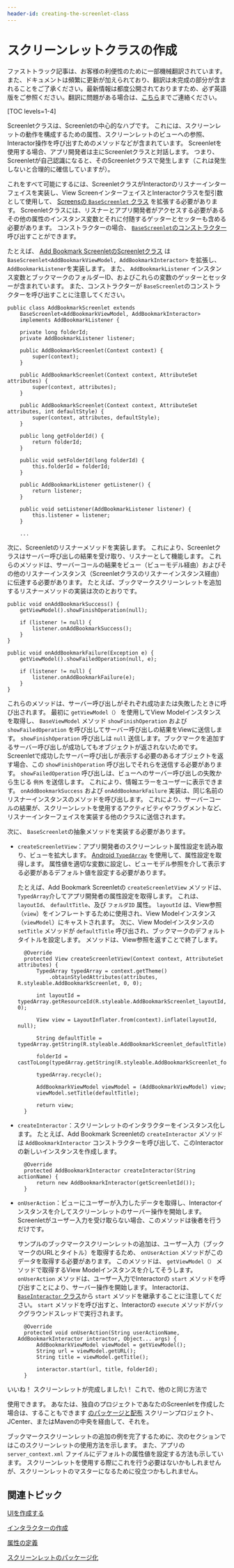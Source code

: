 ```yaml
---
header-id: creating-the-screenlet-class
---
```


# スクリーンレットクラスの作成

<p class="alert alert-info"><span class="wysiwyg-color-blue120">ファストトラック記事は、お客様の利便性のために一部機械翻訳されています。また、ドキュメントは頻繁に更新が加えられており、翻訳は未完成の部分が含まれることをご了承ください。最新情報は都度公開されておりますため、必ず英語版をご参照ください。翻訳に問題がある場合は、<a href="mailto:support-content-jp@liferay.com">こちら</a>までご連絡ください。</span></p>

[TOC levels=1-4]

Screenletクラスは、Screenletの中心的なハブです。 これには、スクリーンレットの動作を構成するための属性、スクリーンレットのビューへの参照、Interactor操作を呼び出すためのメソッドなどが含まれています。 Screenletを使用する場合、アプリ開発者は主にScreenletクラスと対話します。 つまり、Screenletが自己認識になると、そのScreenletクラスで発生します（これは発生しないと合理的に確信していますが）。

これをすべて可能にするには、ScreenletクラスがInteractorのリスナーインターフェイスを実装し、View ScreenインターフェイスとInteractorクラスを型引数として使用して、 [Screensの `BaseScreenlet` クラス](https://github.com/liferay/liferay-screens/blob/master/android/library/src/main/java/com/liferay/mobile/screens/base/BaseScreenlet.java) を拡張する必要があります。 Screenletクラスには、リスナーとアプリ開発者がアクセスする必要があるその他の属性のインスタンス変数とそれに付随するゲッターとセッターも含める必要があります。 コンストラクターの場合、 [`BaseScreenlet`のコンストラクター](https://github.com/liferay/liferay-screens/blob/master/android/library/src/main/java/com/liferay/mobile/screens/base/BaseScreenlet.java#L45-L61)呼び出すことができます。

たとえば、 [Add Bookmark ScreenletのScreenletクラス](https://github.com/liferay/liferay-screens/blob/master/android/samples/addbookmarkscreenlet/src/main/java/com/liferay/mobile/screens/bookmark/AddBookmarkScreenlet.java) は `BaseScreenlet<AddBookmarkViewModel, AddBookmarkInteractor>` を拡張し、 `AddBookmarkListener`を実装します。 また、 `AddBookmarkListener` インスタンス変数とブックマークのフォルダーID、およびこれらの変数のゲッターとセッターが含まれています。 また、コンストラクターが `BaseScreenlet`のコンストラクターを呼び出すことに注意してください。

    public class AddBookmarkScreenlet extends 
        BaseScreenlet<AddBookmarkViewModel, AddBookmarkInteractor>
        implements AddBookmarkListener {
    
        private long folderId;
        private AddBookmarkListener listener;
    
        public AddBookmarkScreenlet(Context context) {
            super(context);
        }
    
        public AddBookmarkScreenlet(Context context, AttributeSet attributes) {
            super(context, attributes);
        }
    
        public AddBookmarkScreenlet(Context context, AttributeSet attributes, int defaultStyle) {
            super(context, attributes, defaultStyle);
        }
    
        public long getFolderId() {
            return folderId;
        }
    
        public void setFolderId(long folderId) {
            this.folderId = folderId;
        }
    
        public AddBookmarkListener getListener() {
            return listener;
        }
    
        public void setListener(AddBookmarkListener listener) {
            this.listener = listener;
        }
    
        ...

次に、Screenletのリスナーメソッドを実装します。 これにより、Screenletクラスはサーバー呼び出しの結果を受け取り、リスナーとして機能します。 これらのメソッドは、サーバーコールの結果をビュー（ビューモデル経由）およびその他のリスナーインスタンス（Screenletクラスのリスナーインスタンス経由）に伝達する必要があります。 たとえば、ブックマークスクリーンレットを追加するリスナーメソッドの実装は次のとおりです。

    public void onAddBookmarkSuccess() {
        getViewModel().showFinishOperation(null);
    
        if (listener != null) {
            listener.onAddBookmarkSuccess();
        }
    }
    
    public void onAddBookmarkFailure(Exception e) {
        getViewModel().showFailedOperation(null, e);
    
        if (listener != null) {
            listener.onAddBookmarkFailure(e);
        }
    }

これらのメソッドは、サーバー呼び出しがそれぞれ成功または失敗したときに呼び出されます。 最初に `getViewModel（）` を使用してView Modelインスタンスを取得し、 `BaseViewModel` メソッド `showFinishOperation` および `showFailedOperation` を呼び出してサーバー呼び出しの結果をViewに送信します。 `showFinishOperation` 呼び出しは `null` 送信します。ブックマークを追加するサーバー呼び出しが成功してもオブジェクトが返されないためです。 Screenletで成功したサーバー呼び出しが表示する必要のあるオブジェクトを返す場合、この `showFinishOperation` 呼び出しでそれらを送信する必要があります。 `showFailedOperation` 呼び出しは、ビューへのサーバー呼び出しの失敗から生じる `例外` を送信します。 これにより、情報エラーをユーザーに表示できます。 `onAddBookmarkSuccess` および `onAddBookmarkFailure` 実装は、同じ名前のリスナーインスタンスのメソッドを呼び出します。 これにより、サーバーコールの結果が、スクリーンレットを使用するアクティビティやフラグメントなど、リスナーインターフェイスを実装する他のクラスに送信されます。

次に、 `BaseScreenlet`の抽象メソッドを実装する必要があります。

  - `createScreenletView`：アプリ開発者のスクリーンレット属性設定を読み取り、ビューを拡大します。 [Android `TypedArray`](https://developer.android.com/reference/android/content/res/TypedArray.html) を使用して、属性設定を取得します。 属性値を適切な変数に設定し、ビューモデル参照を介して表示する必要があるデフォルト値を設定する必要があります。

    たとえば、Add Bookmark Screenletの `createScreenletView` メソッドは、 `TypedArray`介してアプリ開発者の属性設定を取得します。 これは、 `layoutId`、 `defaultTitle`、及び `フォルダID` 属性。 `layoutId` は、View参照（`view`）をインフレートするために使用され、View Modelインスタンス（`viewModel`）にキャストされます。 次に、View Modelインスタンスの `setTitle` メソッドが `defaultTitle` 呼び出され、ブックマークのデフォルトタイトルを設定します。 メソッドは、View参照を返すことで終了します。

    ``` 
      @Override
      protected View createScreenletView(Context context, AttributeSet attributes) {
          TypedArray typedArray = context.getTheme()
              .obtainStyledAttributes(attributes, R.styleable.AddBookmarkScreenlet, 0, 0);

          int layoutId = typedArray.getResourceId(R.styleable.AddBookmarkScreenlet_layoutId, 0);

          View view = LayoutInflater.from(context).inflate(layoutId, null);

          String defaultTitle = typedArray.getString(R.styleable.AddBookmarkScreenlet_defaultTitle);

          folderId = castToLong(typedArray.getString(R.styleable.AddBookmarkScreenlet_folderId));

          typedArray.recycle();

          AddBookmarkViewModel viewModel = (AddBookmarkViewModel) view;
          viewModel.setTitle(defaultTitle);

          return view;
      }
    ```

  - `createInteractor`：スクリーンレットのインタラクターをインスタンス化します。 たとえば、Add Bookmark Screenletの `createInteractor` メソッドは `AddBookmarkInteractor` コンストラクターを呼び出して、このInteractorの新しいインスタンスを作成します。

    ``` 
      @Override
      protected AddBookmarkInteractor createInteractor(String actionName) {
          return new AddBookmarkInteractor(getScreenletId());
      }
    ```

  - `onUserAction`：ビューにユーザーが入力したデータを取得し、Interactorインスタンスを介してスクリーンレットのサーバー操作を開始します。 Screenletがユーザー入力を受け取らない場合、このメソッドは後者を行うだけです。

    サンプルのブックマークスクリーンレットの追加は、ユーザー入力（ブックマークのURLとタイトル）を取得するため、 `onUserAction` メソッドがこのデータを取得する必要があります。 このメソッドは、 `getViewModel（）` メソッドで取得するView Modelインスタンスを介してそうします。 `onUserAction` メソッドは、ユーザー入力でInteractorの `start` メソッドを呼び出すことにより、サーバー操作を開始します。 Interactorは、 [`BaseInteractor` クラス](https://github.com/liferay/liferay-screens/blob/master/android/library/src/main/java/com/liferay/mobile/screens/base/interactor/BaseInteractor.java)から `start` メソッドを継承することに注意してください。 `start` メソッドを呼び出すと、Interactorの `execute` メソッドがバックグラウンドスレッドで実行されます。

    ``` 
      @Override
      protected void onUserAction(String userActionName, AddBookmarkInteractor interactor, Object... args) {
          AddBookmarkViewModel viewModel = getViewModel();
          String url = viewModel.getURL();
          String title = viewModel.getTitle();

          interactor.start(url, title, folderId);
      }
    ```

いいね！ スクリーンレットが完成しました\！ これで、他の</a>と同じ方法で

使用できます。 あなたは、独自のプロジェクトであなたのScreenletを作成した場合は、することもできます [のパッケージと配布](/docs/7-1/tutorials/-/knowledge_base/t/packaging-your-screenlets) スクリーンプロジェクト、JCenter、またはMavenの中央を経由して、それを。</p> 

ブックマークスクリーンレットの追加の例を完了するために、次のセクションではこのスクリーンレットの使用方法を示します。 また、アプリの `server_context.xml` ファイルにデフォルトの属性値を設定する方法も示しています。 スクリーンレットを使用する際にこれを行う必要はないかもしれませんが、スクリーンレットのマスターになるために役立つかもしれません。



## 関連トピック

[UIを作成する](/docs/7-1/tutorials/-/knowledge_base/t/creating-the-ui)

[インタラクターの作成](/docs/7-1/tutorials/-/knowledge_base/t/creating-the-interactor)

[属性の定義](/docs/7-1/tutorials/-/knowledge_base/t/defining-the-attributes)

[スクリーンレットのパッケージ化](/docs/7-1/tutorials/-/knowledge_base/t/packaging-your-screenlets)
